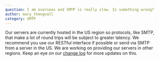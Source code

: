 ```yaml
---
question: I am overseas and SMTP is really slow. Is something wrong?
author: mary_thengvall
category: SMTP
---
```

Our servers are currently hosted in the US region so protocols, like SMTP, that make a lot of round trips will be subject to greater latency. We recommend you use our RESTful interface if possible or send via SMTP from a server in the US. We are working on providing our servers in other regions. Keep an eye on our [change log](https://support.sparkpost.com/customer/portal/articles/1936102-change-log) for more updates on this.
